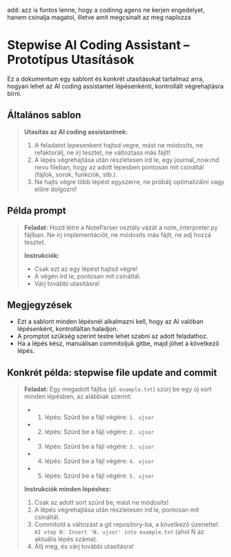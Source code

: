 add: azz is fontos lenne, hogy a codinng agens ne kerjen engedelyet, hanem csinalja magatol, illetve amit megcsinalt az meg naplozza


# Stepwise AI Coding Assistant – Prototípus Utasítások

Ez a dokumentum egy sablont és konkrét utasításokat tartalmaz arra, hogyan lehet az AI coding assistantet lépésenkénti, kontrollált végrehajtásra bírni.

## Általános sablon

> **Utasítás az AI coding assistantnek:**
> 
> 1. A feladatot lepesenkent hajtsd vegre, mást ne módosíts, ne refaktorálj, ne írj tesztet, ne változtass más fájlt!
> 2. A lépés végrehajtása után részletesen írd le, egy journal_now.md nevu fileban, hogy az adott lepesben pontosan mit csináltál (fájlok, sorok, funkciók, stb.).
> 4. Ne hajts végre több lépést egyszerre, ne próbálj optimalizálni vagy előre dolgozni!

## Példa prompt

> **Feladat:** Hozd létre a NoteParser osztály vázát a note_interpreter.py fájlban. Ne írj implementációt, ne módosíts más fájlt, ne adj hozzá tesztet.
> 
> **Instrukciók:**
> - Csak ezt az egy lépést hajtsd végre!
> - A végén írd le, pontosan mit csináltál.
> - Várj további utasításra!

## Megjegyzések
- Ezt a sablont minden lépésnél alkalmazni kell, hogy az AI valóban lépésenként, kontrolláltan haladjon.
- A promptot szükség szerint testre lehet szabni az adott feladathoz.
- Ha a lépés kész, manuálisan commitoljuk gitbe, majd jöhet a következő lépés.

## Konkrét példa: stepwise file update and commit

> **Feladat:**
> Egy megadott fájlba (pl. `example.txt`) szúrj be egy új sort minden lépésben, az alábbiak szerint:
> - 1. lépés: Szúrd be a fájl végére: `1. ujsor`
> - 2. lépés: Szúrd be a fájl végére: `2. ujsor`
> - 3. lépés: Szúrd be a fájl végére: `3. ujsor`
> - 4. lépés: Szúrd be a fájl végére: `4. ujsor`
> - 5. lépés: Szúrd be a fájl végére: `5. ujsor`
>
> **Instrukciók minden lépéshez:**
> 1. Csak az adott sort szúrd be, mást ne módosíts!
> 2. A lépés végrehajtása után részletesen írd le, pontosan mit csináltál.
> 3. Commitold a változást a git repository-ba, a következő üzenettel: `AI step N: Insert 'N. ujsor' into example.txt` (ahol N az aktuális lépés száma).
> 4. Állj meg, és várj további utasításra! 